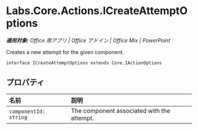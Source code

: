 ﻿
# Labs.Core.Actions.ICreateAttemptOptions

 _**適用対象:** Office 用アプリ | Office アドイン | Office Mix | PowerPoint_

Creates a new attempt for the given component.

```
interface ICreateAttemptOptions extends Core.IActionOptions
```


## プロパティ


|**名前**|**説明**|
|:-----|:-----|
| `componentId: string`|The component associated with the attempt.|
